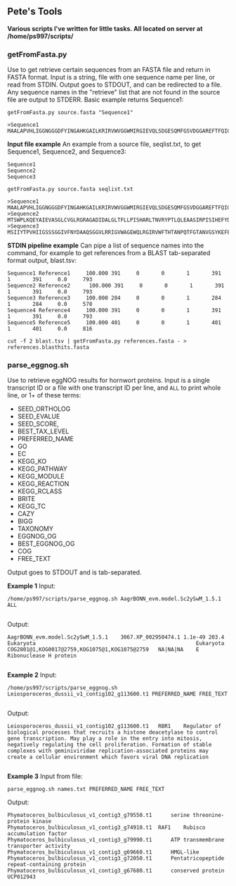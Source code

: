 ## Pete's Tools
**Various scripts I've written for little tasks. All located on server at /home/ps997/scripts/**

### getFromFasta.py
Use to get retrieve certain sequences from an FASTA file and return in FASTA format. Input is a string, file with one sequence name per line, or read from STDIN. Output goes to STDOUT, and can be redirected to a file. Any sequence names in the "retrieve" list that are not found in the source file are output to STDERR. Basic example returns Sequence1:
```
getFromFasta.py source.fasta "Sequence1"

>Sequence1
MAALAPVHLIGGNGGGDFYINGAHKGAILKRIRVWVGGWMIRGIEVQLSDGESQMFGSVDGGAREFTFQIGEKIAW
```

**Input file example**
An example from a source file, seqlist.txt, to get Sequence1, Sequence2, and Sequence3:
```
Sequence1
Sequence2
Sequence3
```
```
getFromFasta.py source.fasta seqlist.txt

>Sequence1
MAALAPVHLIGGNGGGDFYINGAHKGAILKRIRVWVGGWMIRGIEVQLSDGESQMFGSVDGGAREFTFQIGEKIAW
>Sequence2
MTSWPLKQEYAIEVASGLCVGLRGRAGADIDALGLTFLLPISHARLTNVRYPTLQLEAASIRPISIHEFYDENLSD
>Sequence3
MSIIYTPVHIIGSSSGGIVFNYDAAQSGGVLRRIGVWAGEWQLRGIRVWFTHTANPQTFGTANVGSYKEFEFTDGE
```

**STDIN pipeline example**
Can pipe a list of sequence names into the command, for example to get references from a BLAST tab-separated format output, blast.tsv:
```
Sequence1 Reference1     100.000 391     0       0       1       391     1       391     0.0     793
Sequence2 Reference2      100.000 391     0       0       1       391     1       391     0.0     793
Sequence3 Reference3     100.000 284     0       0       1       284     1       284     0.0     578
Sequence4 Reference4     100.000 391     0       0       1       391     1       391     0.0     793
Sequence5 Reference5     100.000 401     0       0       1       401     1       401     0.0     816
```
```
cut -f 2 blast.tsv | getFromFasta.py references.fasta - > references.blasthits.fasta
```


### parse_eggnog.sh
Use to retrieve eggNOG results for hornwort proteins. Input is a single transcript ID or a file with one transcript ID per line, and `ALL` to print whole line, or 1+ of these terms:
* SEED_ORTHOLOG
* SEED_EVALUE
* SEED_SCORE,
* BEST_TAX_LEVEL
* PREFERRED_NAME
* GO
* EC
* KEGG_KO
* KEGG_PATHWAY
* KEGG_MODULE
* KEGG_REACTION
* KEGG_RCLASS
* BRITE
* KEGG_TC
* CAZY
* BIGG
* TAXONOMY
* EGGNOG_OG
* BEST_EGGNOG_OG
* COG
* FREE_TEXT

Output goes to STDOUT and is tab-separated.


**Example 1**
Input:
```
/home/ps997/scripts/parse_eggnog.sh AagrBONN_evm.model.Sc2ySwM_1.5.1 ALL


```
Output:
```
AagrBONN_evm.model.Sc2ySwM_1.5.1	3067.XP_002950474.1	1.1e-49	203.4	Eukaryota													Eukaryota	COG2801@1,KOG0017@2759,KOG1075@1,KOG1075@2759	NA|NA|NA	E	Ribonuclease H protein


```
**Example 2**
Input:
```
/home/ps997/scripts/parse_eggnog.sh Leiosporoceros_dussii_v1_contig102_g113600.t1 PREFERRED_NAME FREE_TEXT


```
Output:
```
Leiosporoceros_dussii_v1_contig102_g113600.t1	RBR1	Regulator of biological processes that recruits a histone deacetylase to control gene transcription. May play a role in the entry into mitosis, negatively regulating the cell proliferation. Formation of stable complexes with geminiviridae replication-associated proteins may create a cellular environment which favors viral DNA replication


```

**Example 3**
Input from file:
```
parse_eggnog.sh names.txt PREFERRED_NAME FREE_TEXT

```
Output:
```
Phymatoceros_bulbiculosus_v1_contig3_g79550.t1		serine threonine-protein kinase
Phymatoceros_bulbiculosus_v1_contig3_g74910.t1	RAF1	Rubisco accumulation factor
Phymatoceros_bulbiculosus_v1_contig3_g79990.t1		ATP transmembrane transporter activity
Phymatoceros_bulbiculosus_v1_contig3_g69660.t1		HMGL-like
Phymatoceros_bulbiculosus_v1_contig3_g72050.t1		Pentatricopeptide repeat-containing protein
Phymatoceros_bulbiculosus_v1_contig3_g67680.t1		conserved protein UCP012943
```
